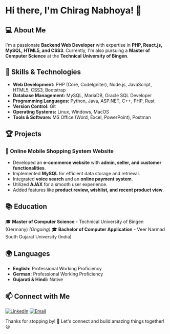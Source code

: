 # Hi there, I'm Chirag Nabhoya! 👋

## 💻 About Me
I'm a passionate **Backend Web Developer** with expertise in **PHP, React.js, MySQL, HTML5, and CSS3**. Currently, I'm also pursuing a **Master of Computer Science** at the **Technical University of Bingen**.

## 🚀 Skills & Technologies
- **Web Development:** PHP (Core, CodeIgniter), Node.js, JavaScript, HTML5, CSS3, Bootstrap
- **Database Management:** MySQL, MariaDB, Oracle SQL Developer
- **Programming Languages:** Python, Java, ASP.NET, C++, PHP, Rust
- **Version Control:** Git
- **Operating Systems:** Linux, Windows, MacOS
- **Tools & Software:** MS Office (Word, Excel, PowerPoint), Postman

## 🏆 Projects
### 🔹 Online Mobile Shopping System Website
- Developed an **e-commerce website** with **admin, seller, and customer functionalities**.
- Implemented **MySQL** for efficient data storage and retrieval.
- Integrated **voice search** and an **online payment system**.
- Utilized **AJAX** for a smooth user experience.
- Added features like **product review, wishlist, and recent product view**.

## 📚 Education
🎓 **Master of Computer Science** - Technical University of Bingen (Germany) *(Ongoing)*
🎓 **Bachelor of Computer Application** - Veer Narmad South Gujarat University (India)

## 🌍 Languages
- **English:** Professional Working Proficiency
- **German:** Professional Working Proficiency
- **Gujarati & Hindi:** Native

## 📫 Connect with Me
[![LinkedIn](https://img.shields.io/badge/LinkedIn-Profile-blue)](https://www.linkedin.com/in/chirag-nabhoya)
[![Email](https://img.shields.io/badge/Email-chiragnabhoya2506@gmail.com-red)](mailto:chiragnabhoya2506@gmail.com)

Thanks for stopping by! 🚀 Let's connect and build amazing things together! 😃
